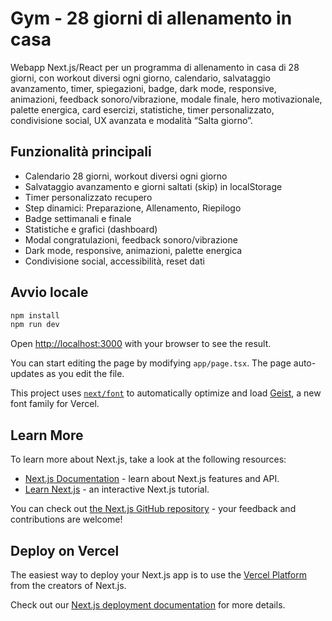 # Gym - 28 giorni di allenamento in casa

Webapp Next.js/React per un programma di allenamento in casa di 28 giorni, con workout diversi ogni giorno, calendario, salvataggio avanzamento, timer, spiegazioni, badge, dark mode, responsive, animazioni, feedback sonoro/vibrazione, modale finale, hero motivazionale, palette energica, card esercizi, statistiche, timer personalizzato, condivisione social, UX avanzata e modalità “Salta giorno”.

## Funzionalità principali
- Calendario 28 giorni, workout diversi ogni giorno
- Salvataggio avanzamento e giorni saltati (skip) in localStorage
- Timer personalizzato recupero
- Step dinamici: Preparazione, Allenamento, Riepilogo
- Badge settimanali e finale
- Statistiche e grafici (dashboard)
- Modal congratulazioni, feedback sonoro/vibrazione
- Dark mode, responsive, animazioni, palette energica
- Condivisione social, accessibilità, reset dati

## Avvio locale
```bash
npm install
npm run dev
```

Open [http://localhost:3000](http://localhost:3000) with your browser to see the result.

You can start editing the page by modifying `app/page.tsx`. The page auto-updates as you edit the file.

This project uses [`next/font`](https://nextjs.org/docs/app/building-your-application/optimizing/fonts) to automatically optimize and load [Geist](https://vercel.com/font), a new font family for Vercel.

## Learn More

To learn more about Next.js, take a look at the following resources:

- [Next.js Documentation](https://nextjs.org/docs) - learn about Next.js features and API.
- [Learn Next.js](https://nextjs.org/learn) - an interactive Next.js tutorial.

You can check out [the Next.js GitHub repository](https://github.com/vercel/next.js) - your feedback and contributions are welcome!

## Deploy on Vercel

The easiest way to deploy your Next.js app is to use the [Vercel Platform](https://vercel.com/new?utm_medium=default-template&filter=next.js&utm_source=create-next-app&utm_campaign=create-next-app-readme) from the creators of Next.js.

Check out our [Next.js deployment documentation](https://nextjs.org/docs/app/building-your-application/deploying) for more details.
